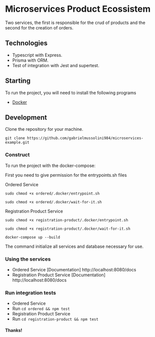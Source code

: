 # Microservices Product Ecossistem
Two services, the first is responsible for the crud of products and the second for the creation of orders.

## Technologies
- Typescript with Express.
- Prisma with ORM.
- Test of integration with Jest and supertest.

## Starting
To run the project, you will need to install the following programs

- [Docker](https://docs.docker.com/get-docker/)

## Development

Clone the repository for your machine.

```shell
git clone https://github.com/gabrielmussolini984/microservices-example.git
```

### Construct

To run the project with the docker-compose:

First you need to give permission for the entrypoints.sh files

Ordered Service
```shell
sudo chmod +x ordered/.docker/entrypoint.sh
```
```shell
sudo chmod +x ordered/.docker/wait-for-it.sh
```
Registration Product Service
```shell
sudo chmod +x registration-product/.docker/entrypoint.sh
```
```shell
sudo chmod +x registration-product/.docker/wait-for-it.sh
```
```shell
docker-compose up --build
```

The command initialize all services and database necessary for use.

### Using the services
- Ordered Service
[Documentation] http://localhost:8080/docs
- Registration Product Service
[Documentation] http://localhost:8080/docs

### Run integration tests
- Ordered Service
- Run `cd ordered && npm test`
- Registration Product Service
- Run `cd registration-product && npm test`

#### Thanks!